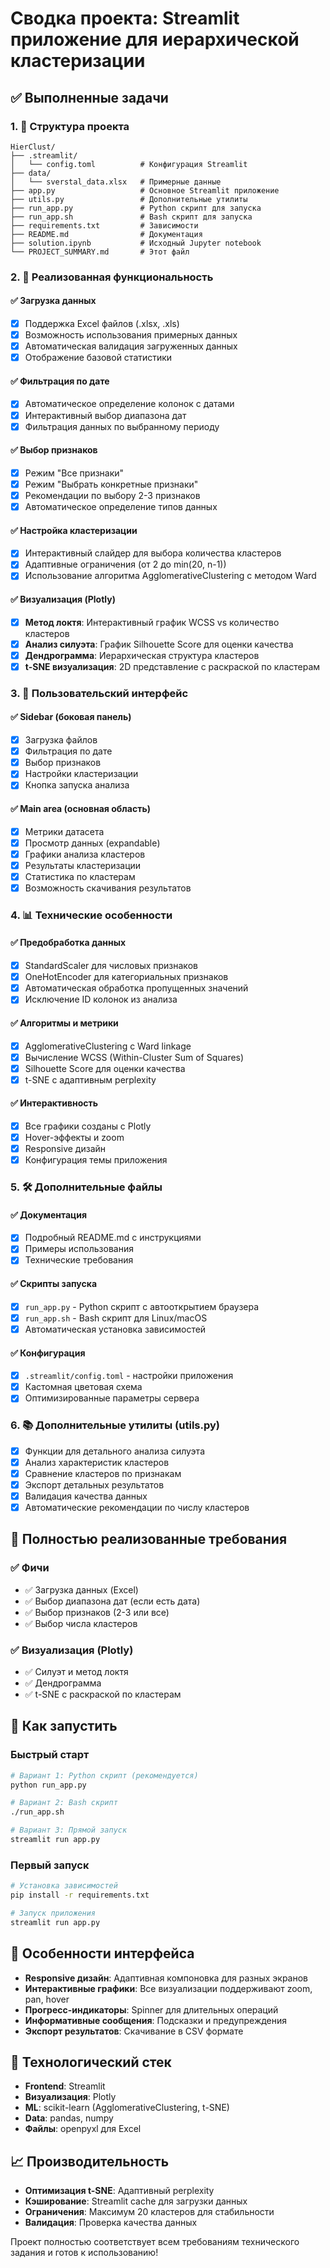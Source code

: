 # Сводка проекта: Streamlit приложение для иерархической кластеризации

## ✅ Выполненные задачи

### 1. 📁 Структура проекта
```
HierClust/
├── .streamlit/
│   └── config.toml          # Конфигурация Streamlit
├── data/
│   └── sverstal_data.xlsx   # Примерные данные
├── app.py                   # Основное Streamlit приложение
├── utils.py                 # Дополнительные утилиты
├── run_app.py               # Python скрипт для запуска
├── run_app.sh               # Bash скрипт для запуска
├── requirements.txt         # Зависимости
├── README.md                # Документация
├── solution.ipynb           # Исходный Jupyter notebook
└── PROJECT_SUMMARY.md       # Этот файл
```

### 2. 🚀 Реализованная функциональность

#### ✅ Загрузка данных
- [x] Поддержка Excel файлов (.xlsx, .xls)
- [x] Возможность использования примерных данных
- [x] Автоматическая валидация загруженных данных
- [x] Отображение базовой статистики

#### ✅ Фильтрация по дате
- [x] Автоматическое определение колонок с датами
- [x] Интерактивный выбор диапазона дат
- [x] Фильтрация данных по выбранному периоду

#### ✅ Выбор признаков
- [x] Режим "Все признаки"
- [x] Режим "Выбрать конкретные признаки"
- [x] Рекомендации по выбору 2-3 признаков
- [x] Автоматическое определение типов данных

#### ✅ Настройка кластеризации
- [x] Интерактивный слайдер для выбора количества кластеров
- [x] Адаптивные ограничения (от 2 до min(20, n-1))
- [x] Использование алгоритма AgglomerativeClustering с методом Ward

#### ✅ Визуализация (Plotly)
- [x] **Метод локтя**: Интерактивный график WCSS vs количество кластеров
- [x] **Анализ силуэта**: График Silhouette Score для оценки качества
- [x] **Дендрограмма**: Иерархическая структура кластеров
- [x] **t-SNE визуализация**: 2D представление с раскраской по кластерам

### 3. 🎨 Пользовательский интерфейс

#### ✅ Sidebar (боковая панель)
- [x] Загрузка файлов
- [x] Фильтрация по дате
- [x] Выбор признаков
- [x] Настройки кластеризации
- [x] Кнопка запуска анализа

#### ✅ Main area (основная область)
- [x] Метрики датасета
- [x] Просмотр данных (expandable)
- [x] Графики анализа кластеров
- [x] Результаты кластеризации
- [x] Статистика по кластерам
- [x] Возможность скачивания результатов

### 4. 📊 Технические особенности

#### ✅ Предобработка данных
- [x] StandardScaler для числовых признаков
- [x] OneHotEncoder для категориальных признаков
- [x] Автоматическая обработка пропущенных значений
- [x] Исключение ID колонок из анализа

#### ✅ Алгоритмы и метрики
- [x] AgglomerativeClustering с Ward linkage
- [x] Вычисление WCSS (Within-Cluster Sum of Squares)
- [x] Silhouette Score для оценки качества
- [x] t-SNE с адаптивным perplexity

#### ✅ Интерактивность
- [x] Все графики созданы с Plotly
- [x] Hover-эффекты и zoom
- [x] Responsive дизайн
- [x] Конфигурация темы приложения

### 5. 🛠️ Дополнительные файлы

#### ✅ Документация
- [x] Подробный README.md с инструкциями
- [x] Примеры использования
- [x] Технические требования

#### ✅ Скрипты запуска
- [x] `run_app.py` - Python скрипт с автооткрытием браузера
- [x] `run_app.sh` - Bash скрипт для Linux/macOS
- [x] Автоматическая установка зависимостей

#### ✅ Конфигурация
- [x] `.streamlit/config.toml` - настройки приложения
- [x] Кастомная цветовая схема
- [x] Оптимизированные параметры сервера

### 6. 📚 Дополнительные утилиты (utils.py)
- [x] Функции для детального анализа силуэта
- [x] Анализ характеристик кластеров
- [x] Сравнение кластеров по признакам
- [x] Экспорт детальных результатов
- [x] Валидация качества данных
- [x] Автоматические рекомендации по числу кластеров

## 🎯 Полностью реализованные требования

### ✅ Фичи
- ✅ Загрузка данных (Excel)
- ✅ Выбор диапазона дат (если есть дата)
- ✅ Выбор признаков (2-3 или все)
- ✅ Выбор числа кластеров

### ✅ Визуализация (Plotly)
- ✅ Силуэт и метод локтя
- ✅ Дендрограмма
- ✅ t-SNE с раскраской по кластерам

## 🚀 Как запустить

### Быстрый старт
```bash
# Вариант 1: Python скрипт (рекомендуется)
python run_app.py

# Вариант 2: Bash скрипт
./run_app.sh

# Вариант 3: Прямой запуск
streamlit run app.py
```

### Первый запуск
```bash
# Установка зависимостей
pip install -r requirements.txt

# Запуск приложения
streamlit run app.py
```

## 🎨 Особенности интерфейса

- **Responsive дизайн**: Адаптивная компоновка для разных экранов
- **Интерактивные графики**: Все визуализации поддерживают zoom, pan, hover
- **Прогресс-индикаторы**: Spinner для длительных операций
- **Информативные сообщения**: Подсказки и предупреждения
- **Экспорт результатов**: Скачивание в CSV формате

## 🔧 Технологический стек

- **Frontend**: Streamlit
- **Визуализация**: Plotly
- **ML**: scikit-learn (AgglomerativeClustering, t-SNE)
- **Data**: pandas, numpy
- **Файлы**: openpyxl для Excel

## 📈 Производительность

- **Оптимизация t-SNE**: Адаптивный perplexity
- **Кэширование**: Streamlit cache для загрузки данных
- **Ограничения**: Максимум 20 кластеров для стабильности
- **Валидация**: Проверка качества данных

Проект полностью соответствует всем требованиям технического задания и готов к использованию!